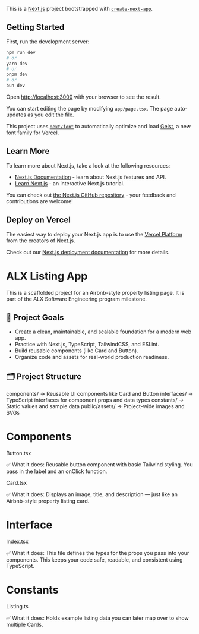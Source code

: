 This is a [Next.js](https://nextjs.org) project bootstrapped with [`create-next-app`](https://nextjs.org/docs/app/api-reference/cli/create-next-app).

## Getting Started

First, run the development server:

```bash
npm run dev
# or
yarn dev
# or
pnpm dev
# or
bun dev
```

Open [http://localhost:3000](http://localhost:3000) with your browser to see the result.

You can start editing the page by modifying `app/page.tsx`. The page auto-updates as you edit the file.

This project uses [`next/font`](https://nextjs.org/docs/app/building-your-application/optimizing/fonts) to automatically optimize and load [Geist](https://vercel.com/font), a new font family for Vercel.

## Learn More

To learn more about Next.js, take a look at the following resources:

- [Next.js Documentation](https://nextjs.org/docs) - learn about Next.js features and API.
- [Learn Next.js](https://nextjs.org/learn) - an interactive Next.js tutorial.

You can check out [the Next.js GitHub repository](https://github.com/vercel/next.js) - your feedback and contributions are welcome!

## Deploy on Vercel

The easiest way to deploy your Next.js app is to use the [Vercel Platform](https://vercel.com/new?utm_medium=default-template&filter=next.js&utm_source=create-next-app&utm_campaign=create-next-app-readme) from the creators of Next.js.

Check out our [Next.js deployment documentation](https://nextjs.org/docs/app/building-your-application/deploying) for more details.

# ALX Listing App

This is a scaffolded project for an Airbnb-style property listing page. It is part of the ALX Software Engineering program milestone.

## 🚀 Project Goals

- Create a clean, maintainable, and scalable foundation for a modern web app.
- Practice with Next.js, TypeScript, TailwindCSS, and ESLint.
- Build reusable components (like Card and Button).
- Organize code and assets for real-world production readiness.

## 🗂️ Project Structure

components/ -> Reusable UI components like Card and Button
interfaces/ -> TypeScript interfaces for component props and data types
constants/ -> Static values and sample data
public/assets/ -> Project-wide images and SVGs

# Components

Button.tsx

✅ What it does:
Reusable button component with basic Tailwind styling. You pass in the label and an onClick function.

Card.tsx

✅ What it does:
Displays an image, title, and description — just like an Airbnb-style property listing card.

# Interface

Index.tsx

✅ What it does:
This file defines the types for the props you pass into your components. This keeps your code safe, readable, and consistent using TypeScript.

# Constants

Listing.ts

✅ What it does:
Holds example listing data you can later map over to show multiple Cards.
